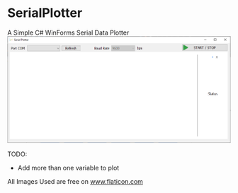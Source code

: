# SerialPlotter
A Simple C# WinForms Serial Data Plotter
![alt text](Images/Img001.PNG)


TODO:
  - Add more than one variable to plot
  
All Images Used are free on www.flaticon.com
